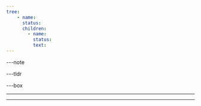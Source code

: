 ```yaml
---
tree:
    - name:
      status:
      children:
        - name:
          status:
          text:
---
```

---note


---tldr


---box
****
---
